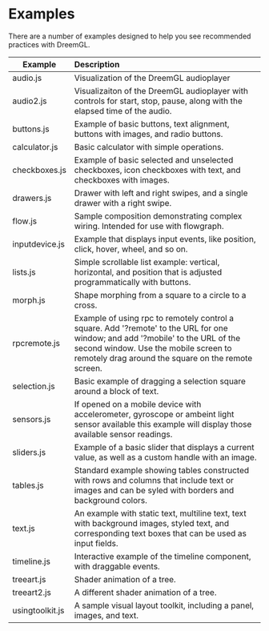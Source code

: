 # Examples
There are a number of examples designed to help you see recommended practices with DreemGL. 

| Example        | Description  | 
| -------------- |:-------------|
| audio.js       | Visualization of the DreemGL audioplayer|
| audio2.js      | Visualizaiton of the DreemGL audioplayer with controls for start, stop, pause, along with the elapsed time of the audio.|
| buttons.js     | Example of basic buttons, text alignment, buttons with images, and radio buttons.|
| calculator.js  | Basic calculator with simple operations.|
| checkboxes.js  | Example of basic selected and unselected checkboxes, icon checkboxes with text, and checkboxes with images.|
| drawers.js     | Drawer with left and right swipes, and a single drawer with a right swipe.|
| flow.js        | Sample composition demonstrating complex wiring.  Intended for use with flowgraph.|
| inputdevice.js | Example that displays input events, like position, click, hover, wheel, and so on.|
| lists.js       | Simple scrollable list example: vertical, horizontal, and position that is adjusted programmatically with buttons.|
| morph.js       | Shape morphing from a square to a circle to a cross.|
| rpcremote.js   | Example of using rpc to remotely control a square. Add '?remote' to the URL for one window; and add '?mobile' to the URL of the second window. Use the mobile screen to remotely drag around the square on the remote screen.|
| selection.js   | Basic example of dragging a selection square around a block of text.|
| sensors.js     | If opened on a mobile device with accelerometer, gyroscope or ambeint light sensor available this example will display those available sensor readings.|
| sliders.js     | Example of a basic slider that displays a current value, as well as a custom handle with an image. |
| tables.js      | Standard example showing tables constructed with rows and columns that include text or images and can be syled with borders and background colors. |
| text.js        | An example with static text, multiline text, text with background images, styled text, and corresponding text boxes that can be used as input fields. |
| timeline.js    | Interactive example of the timeline component, with draggable events.|
| treeart.js     | Shader animation of a tree. |
| treeart2.js    | A different shader animation of a tree. |
| usingtoolkit.js | A sample visual layout toolkit, including a panel, images, and text. |
